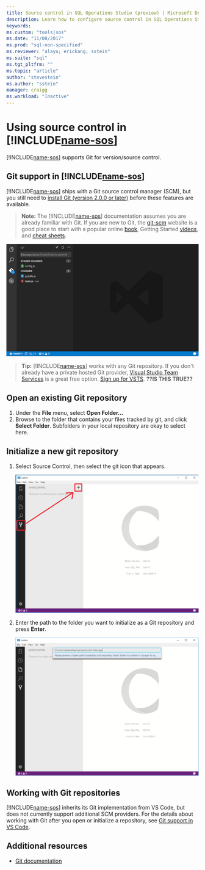 ```yaml
---
title: Source control in SQL Operations Studio (preview) | Microsoft Docs
description: Learn how to configure source control in SQL Operations Studio (preview).
keywords: 
ms.custom: "tools|sos"
ms.date: "11/08/2017"
ms.prod: "sql-non-specified"
ms.reviewer: "alayu; erickang; sstein"
ms.suite: "sql"
ms.tgt_pltfrm: ""
ms.topic: "article"
author: "stevestein"
ms.author: "sstein"
manager: craigg
ms.workload: "Inactive"
---
```

#  Using source control in [!INCLUDE[name-sos](../includes/name-sos-short.md)]

[!INCLUDE[name-sos](../includes/name-sos-short.md)] supports Git for version/source control.


## Git support in [!INCLUDE[name-sos](../includes/name-sos-short.md)]

[!INCLUDE[name-sos](../includes/name-sos-short.md)] ships with a Git source control manager (SCM), but you still need to [install Git (version 2.0.0 or later)](https://git-scm.com/download) before these features are available. 

>**Note:** The [!INCLUDE[name-sos](../includes/name-sos-short.md)] documentation assumes you are already familiar with Git. If you are new to Git, the [git-scm](https://git-scm.com/documentation) website is a good place to start with a popular online [book](https://git-scm.com/book), Getting Started [videos](https://git-scm.com/video/what-is-git), and [cheat sheets](https://services.github.com/on-demand/downloads/github-git-cheat-sheet.pdf). 

![git overview](media/source-control/git-overview.png)

>**Tip:** [!INCLUDE[name-sos](../includes/name-sos-short.md)] works with any Git repository.  If you don't already have a private hosted Git provider, [Visual Studio Team Services](https://www.visualstudio.com/products/visual-studio-team-services-vs) is a great free option. [Sign up for VSTS](https://go.microsoft.com/fwlink/?LinkID=307137&campaign=o~msft~code~vc). **??IS THIS TRUE??**


## Open an existing Git repository

1. Under the **File** menu, select **Open Folder...**
2. Browse to the folder that contains your files tracked by git, and click **Select Folder**. Subfolders in your local repository are okay to select here.


## Initialize a new git repository

1. Select Source Control, then select the git icon that appears.

   ![Source control git icon](media/source-control/source-control.png)

1. Enter the path to the folder you want to initialize as a Git repository and press **Enter**.

   ![initialize Git repository](media/source-control/initialize-git-repository.png)

## Working with Git repositories

[!INCLUDE[name-sos](../includes/name-sos-short.md)] inherits its Git implementation from VS Code, but does not currently support additional SCM providers. For the details about working with Git after you open or initialize a repository, see [Git support in VS Code](https://code.visualstudio.com/docs/editor/versioncontrol#_git-support).


## Additional resources
- [Git documentation](https://git-scm.com/documentation)
